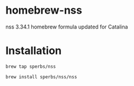 # homebrew-nss

nss 3.34.1 homebrew formula updated for Catalina

# Installation

<code>brew tap sperbs/nss</p>brew install sperbs/nss/nss</code>
